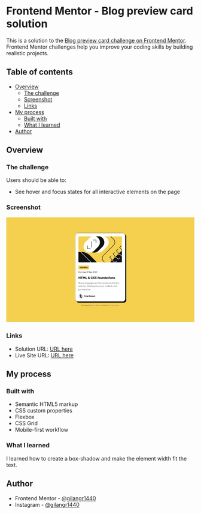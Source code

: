 # Frontend Mentor - Blog preview card solution

This is a solution to the [Blog preview card challenge on Frontend Mentor](https://www.frontendmentor.io/challenges/blog-preview-card-ckPaj01IcS). Frontend Mentor challenges help you improve your coding skills by building realistic projects.

## Table of contents

- [Overview](#overview)
  - [The challenge](#the-challenge)
  - [Screenshot](#screenshot)
  - [Links](#links)
- [My process](#my-process)
  - [Built with](#built-with)
  - [What I learned](#what-i-learned)
- [Author](#author)

## Overview

### The challenge

Users should be able to:

- See hover and focus states for all interactive elements on the page

### Screenshot

![](./screenshot.JPG)

### Links

- Solution URL: [URL here](https://www.frontendmentor.io/challenges/blog-preview-card-ckPaj01IcS/hub)
- Live Site URL: [URL here](https://gilangr1440.github.io/blog-preview-card/)

## My process

### Built with

- Semantic HTML5 markup
- CSS custom properties
- Flexbox
- CSS Grid
- Mobile-first workflow

### What I learned

I learned how to create a box-shadow and make the element width fit the text.

## Author

- Frontend Mentor - [@gilangr1440](https://www.frontendmentor.io/profile/gilangr1440)
- Instagram - [@gilangr1440](https://www.instagram.com/gilangr1440/)
